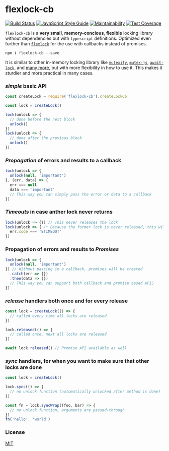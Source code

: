 # flexlock-cb

<a href="https://travis-ci.org/martinheidegger/flexlock-cb"><img src="https://travis-ci.org/martinheidegger/flexlock-cb.svg?branch=master" alt="Build Status"/></a>
[![JavaScript Style Guide](https://img.shields.io/badge/code_style-standard-brightgreen.svg)](https://standardjs.com)
[![Maintainability](https://api.codeclimate.com/v1/badges/0515ec5a0831b36b5992/maintainability)](https://codeclimate.com/github/martinheidegger/flexlock-cb/maintainability)
[![Test Coverage](https://api.codeclimate.com/v1/badges/0515ec5a0831b36b5992/test_coverage)](https://codeclimate.com/github/martinheidegger/flexlock-cb/test_coverage)

`flexlock-cb` is a **very small**, **memory-concious**, **flexible** locking library without
dependencies but with `typescript` definitions. Optimized even further than [`flexlock`](https://github.com/martinheidegger/flexlock) for the use with callbacks instead of promises.

`npm i flexlock-cb --save`

It is similar to other in-memory locking library like [`mutexify`](https://github.com/mafintosh/mutexify), [`mutex-js`](https://github.com/danielglennross/mutex-js), [`await-lock`](https://www.npmjs.com/package/await-lock), and [many more](https://www.npmjs.com/search?q=promise+lock), but with more flexibility in how
to use it. This makes it sturdier and more practical in many cases.


### _simple_ basic API

```javascript
const createLock = require('flexlock-cb').createLockCb

const lock = createLock()

lock(unlock => {
  // done before the next block
  unlock()
})
lock(unlock => {
  // done after the previous block
  unlock()
})
```

### _Propagation_ of errors and results to a callback

```javascript
lock(unlock => {
  unlock(null, 'important')
}, (err, data) => {
  err === null
  data === 'important'
  // This way you can simply pass the error or data to a callback
})
```

### _Timeouts_ in case anther lock never returns

```javascript
lock(unlock => {}) // This never releases the lock
lock(unlock => { /* Because the former lock is never released, this will not be called */ }, 500, (err) => {
  err.code === 'ETIMEOUT'
})
```

### Propagation of errors and results to _Promises_

```javascript
lock(unlock => {
  unlock(null, 'important')
}) // Without passing in a callback, promises will be created
  .catch(err => {})
  .then(data => {})
  // This way you can support both callback and promise based APIS
})
```

### _release_ handlers both once and for every release

```javascript
const lock = createLock(() => {
  // called every time all locks are released
})

lock.released(() => {
  // called once, next all locks are released
})

await lock.released() // Promise API available as well
```

### _sync_ handlers, for when you want to make sure that other locks are done

```javascript
const lock = createLock()

lock.sync(() => {
  // no unlock function (automatically unlocked after method is done)
})

const fn = lock.syncWrap((foo, bar) => {
  // no unlock function, arguments are passed-through
})
fn('hello', 'world')
```

### License

[MIT](./LICENSE)
